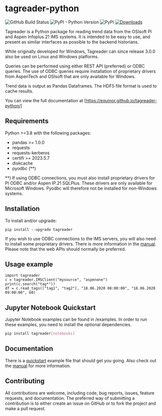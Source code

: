 # tagreader-python <!-- omit in toc -->

![GitHub Build Status](https://github.com/equinor/tagreader-python/workflows/Test/badge.svg)
![PyPI - Python Version](https://img.shields.io/pypi/pyversions/tagreader)
![PyPI](https://img.shields.io/pypi/v/tagreader)
[![Downloads](https://pepy.tech/badge/tagreader)](https://pepy.tech/project/tagreader)

Tagreader is a Python package for reading trend data from the OSIsoft
PI and Aspen Infoplus.21 IMS systems. It is intended to be easy to use,
and present as similar interfaces as possible to the backend historians.

While originally developed for Windows, Tagreader can since release 3.0.0
also be used on Linux and Windows platforms.

Queries can be performed using either REST API (preferred) or ODBC queries.
The use of ODBC queries require installation of proprietary drivers from
AspenTech and OSIsoft that are only available for Windows.

Trend data is output as Pandas Dataframes. The HDF5 file format is used
to cache results.

You can view the full documentation at [https://equinor.github.io/tagreader-python/]

## Requirements

Python >=3.8 with the following packages:

  + pandas >= 1.0.0
  + requests
  + requests-kerberos
  + certifi >= 2023.5.7
  + diskcache
  + pyodbc (**)

**) If using ODBC connections, you must also install proprietary drivers for
PI ODBC and/or Aspen IP.21 SQLPlus. These drivers are only available for
Microsoft Windows. Pyodbc will therefore not be installed for non-Windows
systems.

## Installation

To install and/or upgrade:

```
pip install --upgrade tagreader
```

If you wish to use ODBC connections to the IMS servers, you will also need
to install some proprietary drivers. There is more information in the
[manual](docs/manual.md#odbc-drivers). Please note that the web APIs should
normally be preferred.

## Usage example

```
import tagreader
c = tagreader.IMSClient("mysource", "aspenone")
print(c.search("tag*"))
df = c.read_tags(["tag1", "tag2"], "18.06.2020 08:00:00", "18.06.2020 09:00:00", 60)
```

## Jupyter Notebook Quickstart
Jupyter Notebook examples can be found in /examples. In order to run these examples, you need to install the optional
dependencies.

```bash
pip install tagreader[notebooks]
```


## Documentation

There is a [quickstart](examples/quickstart.ipynb) example file that should get
you going. Also check out the [manual](docs/manual.md) for more information.

## Contributing

All contributions are welcome, including code, bug reports, issues, feature
requests, and documentation. The preferred way of submitting a contribution
is to either create an issue on GitHub or to fork the project and make a pull
request.
